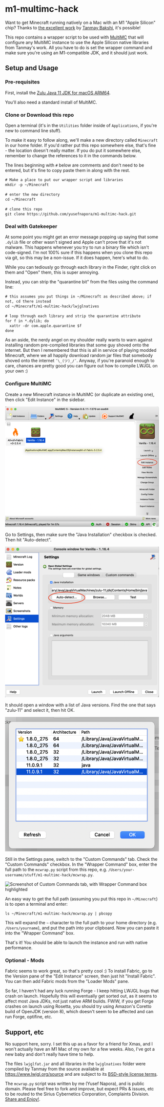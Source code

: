 # m1-multimc-hack

Want to get Minecraft running natively on a Mac with an M1 "Apple Silicon" chip? Thanks to [the excellent work](https://gist.github.com/tanmayb123/d55b16c493326945385e815453de411a) by [Tanmay Bakshi](https://gist.github.com/tanmayb123), it's possible!

This repo contains a wrapper script to be used with [MultiMC](https://multimc.org) that will configure any MultiMC instance to use the Apple Silicon native libraries from Tanmay's work. All you have to do is set the wrapper command and make sure you're using an M1-compatible JDK, and it should just work.

## Setup and Usage

### Pre-requisites

First, install the [Zulu Java 11 JDK for macOS ARM64](https://cdn.azul.com/zulu/bin/zulu11.43.1015-ca-jdk11.0.9.1-macos_aarch64.dmg).

You'll also need a standard install of MultiMC.

### Clone or Download this repo

Open a terminal (it's in the `Utilities` folder inside of `Applications`, if you're new to command line stuff).

To make it easy to follow along, we'll make a new directory called `Minecraft` in our home folder. If you'd rather put this repo somewhere else, that's fine - the location doesn't really matter. If you do put it somewhere else, remember to change the references to it in the commands below.

The lines beginning with `#` below are comments and don't need to be entered, but it's fine to copy paste them in along with the rest.

```shell
# Make a place to put our wrapper script and libraries
mkdir -p ~/Minecraft

# enter the new directory
cd ~/Minecraft

# clone this repo
git clone https://github.com/yusefnapora/m1-multimc-hack.git
```

### Deal with Gatekeeper

At some point you might get an error message popping up saying that some `.dylib` file or other wasn't
signed and Apple can't prove that it's not malware. This happens whenever you try to run a binary file which isn't code-signed. I'm not 100% sure if this happens when you clone this repo via git, so this may be a non-issue. If it does happen, here's what to do.

While you can tediously go through each library in the Finder, right click on them and "Open" them, this is super annoying. 

Instead, you can strip the "quarantine bit" from the files using the command line:

```shell
# this assumes you put things in ~/Minecraft as described above; if not, cd there instead
cd ~/Minecraft/m1-multimc-hack/lwjglnatives

# loop through each library and strip the quarantine attribute
for f in *.dylib; do                    
  xattr -dr com.apple.quarantine $f
done
```

As an aside, the nerdy angel on my shoulder really wants to warn against installing random pre-compiled libraries that some guy shoved onto the internet. But then I remembered that this is all in service of playing modded Minecraft, where we all happily download random jar files that somebody shoved onto the internet `¯\_(ツ)_/¯`. Anyway, if you're paranoid enough to care, chances are pretty good you can figure out how to compile LWJGL on your own :)

### Configure MultiMC

Create a new Minecraft instance in MultiMC (or duplicate an existing one), then click "Edit Instance" in the sidebar.

![Screenshot of MultiMC with "Edit Instance" highlighted](./screenshots/edit-instance.png)

Go to Settings, then make sure the "Java Installation" checkbox is checked. Then hit "Auto-detect".

![Screenshot of instance Settings pane with "Auto-detect" button highlighted](./screenshots/detect-jvm.png)

It should open a window with a list of Java versions. Find the one that says "zulu-11" and select it, then hit OK.

![Screenshot of JVM list with correct JVM highlighted](./screenshots/select-zulu-jvm.png)

Still in the Settings pane, switch to the "Custom Commands" tab. Check the "Custom Commands" checkbox. In the "Wrapper Command" box, enter the full path to the `mcwrap.py` script from this repo, e.g. `/Users/your-username/stuff/m1-multimc-hack/mcwrap.py`.

![Screenshot of Custom Commands tab, with Wrapper Command box highlighted](./screenshots/custom-commands.png)

An easy way to get the full path (assuming you put this repo in `~/Minecraft`) is to open a terminal and enter:

```shell
ls ~/Minecraft/m1-multimc-hack/mcwrap.py | pbcopy
```

This will expand the `~` character to the full path to your home directory (e.g. `/Users/yourname`), and put the path into your clipboard. Now you can paste it into the "Wrapper Command" box.

That's it! You should be able to launch the instance and run with native performance.

### Optional - Mods

Fabric seems to work great, so that's pretty cool :) To install Fabric, go to the Version pane of the "Edit Instance" screen, then just hit "Install Fabric". You can then add Fabric mods from the "Loader Mods" pane.

So far, I haven't had any luck running Forge - I keep hitting LWJGL bugs that crash on launch. Hopefully this will eventually get sorted out, as it seems to affect most Java JDKs, not just native ARM builds. FWIW, if you get Forge crashes on launch using Rosetta, you should try using Amazon's Coretto build of OpenJDK (version 8), which doesn't seem to be affected and can run Forge, optifine, etc.

## Support, etc

No support here, sorry. I set this up as a favor for a friend for Xmas, and I won't actually have an M1 Mac of my own for a few weeks. Also, I've got a new baby and don't really have time to help.

The files `lwjglfat.jar` and all libraries in the `lwjglnatives` folder were compiled by Tanmay from the source available at https://www.lwjgl.org/source and are subject to its [BSD-style license terms](https://github.com/LWJGL/lwjgl3/blob/master/LICENSE.md).

The `mcwrap.py` script was written by me (Yusef Napora), and is public domain. Please feel free to fork and improve, but expect PRs & issues, etc to be routed to the Sirius Cybernetics Corporation, Complaints Division. [Share and Enjoy!](https://hitchhikers.fandom.com/wiki/Share_and_Enjoy). 
